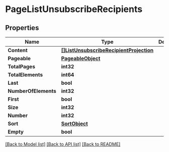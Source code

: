 # PageListUnsubscribeRecipients

## Properties

Name | Type | Description | Notes
------------ | ------------- | ------------- | -------------
**Content** | [**[]ListUnsubscribeRecipientProjection**](ListUnsubscribeRecipientProjection) |  | [optional] 
**Pageable** | [**PageableObject**](PageableObject) |  | [optional] 
**TotalPages** | **int32** |  | 
**TotalElements** | **int64** |  | 
**Last** | **bool** |  | [optional] 
**NumberOfElements** | **int32** |  | [optional] 
**First** | **bool** |  | [optional] 
**Size** | **int32** |  | [optional] 
**Number** | **int32** |  | [optional] 
**Sort** | [**SortObject**](SortObject) |  | [optional] 
**Empty** | **bool** |  | [optional] 

[[Back to Model list]](../README#documentation-for-models) [[Back to API list]](../README#documentation-for-api-endpoints) [[Back to README]](../README)



